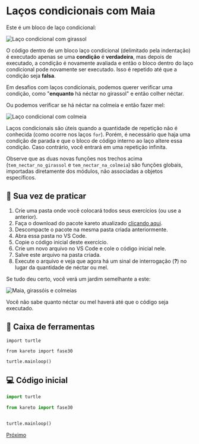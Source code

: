 # Laços condicionais com Maia

Este é um bloco de laço condicional:

![Laço condicional com girassol](kareto/fase30/while_girassol.png "Laço condicional com girassol")

O código dentro de um bloco laço condicional (delimitado pela indentação)
é executado apenas se uma **condição** é **verdadeira**, mas depois de executado,
a condição é novamente avaliada e então o bloco dentro do laço condicional pode
novamente ser executado. Isso é repetido até que a condição seja **falsa**.

Em desafios com laços condicionais, podemos querer verificar uma condição,
como "**enquanto** há néctar no girassol" e então colher néctar.

Ou podemos verificar se há néctar na colmeia e então fazer mel:

![Laço condicional com colmeia](kareto/fase30/while_colmeia.png "Laço condicional com Colmeia")

Laços condicionais são úteis quando a quantidade de repetição
não é conhecida (como ocorre nos laços `for`).
Porém, é necessário que haja uma condição de parada e que o bloco de código
interno ao laço altere essa condição.
Caso contrário, você entrará em uma repetição infinita.

Observe que as duas novas funções nos trechos acima
(`tem_nectar_no_girassol` e `tem_nectar_na_colmeia`) são funções globais,
importadas diretamente dos módulos, não associadas a objetos específicos.


## 🐝 Sua vez de praticar

1. Crie uma pasta onde você colocará todos seus exercícios (ou use a anterior).
1. Faça o download do pacote kareto atualizado [clicando aqui](https://github.com/adorilson/kareto/releases/download/v0.3/kareto.zip).
1. Descompacte o pacote na mesma pasta criada anteriormente.
1. Abra essa pasta no VS Code.
1. Copie o código inicial deste exercício.
1. Crie um novo arquivo no VS Code e cole o código inicial nele.
1. Salve este arquivo na pasta criada.
1. Execute o arquivo e veja que agora há um sinal de interrogação (**?**) no
lugar da quantidade de néctar ou mel. 

Se tudo deu certo, você verá um jardim semelhante a este:

![Maia, girassóis e colmeias](kareto/fase30/cenario_30.png "Maia, girassóis e colmeias")

Você não sabe quanto néctar ou mel haverá até que o código seja executado.

## 🧰 Caixa de ferramentas

`import turtle`

`from kareto import fase30`

`turtle.mainloop()`


## 💻 Código inicial

```python
import turtle

from kareto import fase30


turtle.mainloop()

```

[Próximo](kareto/fase31/README.md)

